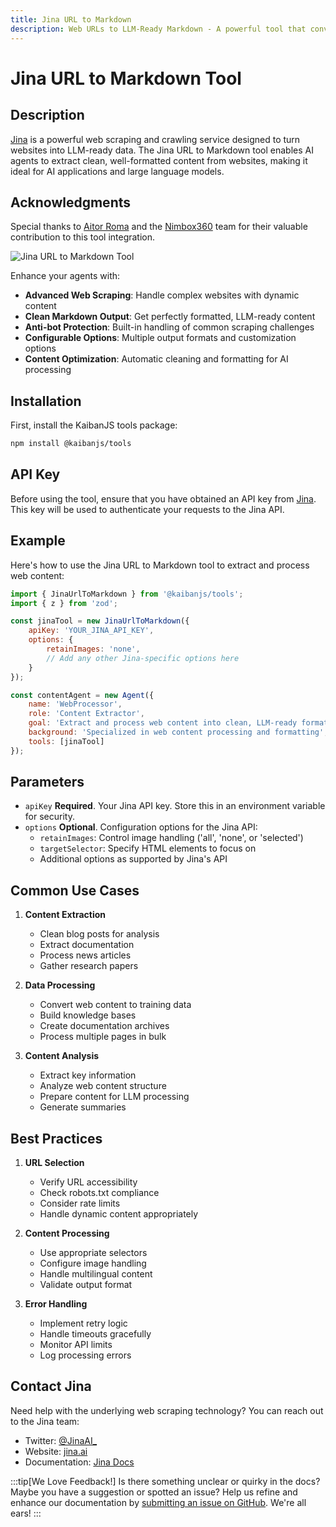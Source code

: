```yaml
---
title: Jina URL to Markdown
description: Web URLs to LLM-Ready Markdown - A powerful tool that converts web content into clean, LLM-ready markdown format using Jina.ai's advanced web scraping capabilities.
---
```


# Jina URL to Markdown Tool

## Description

[Jina](https://jina.ai/) is a powerful web scraping and crawling service designed to turn websites into LLM-ready data. The Jina URL to Markdown tool enables AI agents to extract clean, well-formatted content from websites, making it ideal for AI applications and large language models.

## Acknowledgments

Special thanks to [Aitor Roma](https://github.com/aitorroma) and the [Nimbox360](https://nimbox360.com/) team for their valuable contribution to this tool integration. 

![Jina URL to Markdown Tool](https://res.cloudinary.com/dnno8pxyy/image/upload/v1736360119/Jina_z2ajup.png)

Enhance your agents with:
- **Advanced Web Scraping**: Handle complex websites with dynamic content
- **Clean Markdown Output**: Get perfectly formatted, LLM-ready content
- **Anti-bot Protection**: Built-in handling of common scraping challenges
- **Configurable Options**: Multiple output formats and customization options
- **Content Optimization**: Automatic cleaning and formatting for AI processing

## Installation

First, install the KaibanJS tools package:

```bash
npm install @kaibanjs/tools
```

## API Key
Before using the tool, ensure that you have obtained an API key from [Jina](https://jina.ai/). This key will be used to authenticate your requests to the Jina API.

## Example

Here's how to use the Jina URL to Markdown tool to extract and process web content:

```javascript
import { JinaUrlToMarkdown } from '@kaibanjs/tools';
import { z } from 'zod';

const jinaTool = new JinaUrlToMarkdown({
    apiKey: 'YOUR_JINA_API_KEY',
    options: {
        retainImages: 'none',
        // Add any other Jina-specific options here
    }
});

const contentAgent = new Agent({
    name: 'WebProcessor',
    role: 'Content Extractor',
    goal: 'Extract and process web content into clean, LLM-ready format',
    background: 'Specialized in web content processing and formatting',
    tools: [jinaTool]
});
```

## Parameters

- `apiKey` **Required**. Your Jina API key. Store this in an environment variable for security.
- `options` **Optional**. Configuration options for the Jina API:
  - `retainImages`: Control image handling ('all', 'none', or 'selected')
  - `targetSelector`: Specify HTML elements to focus on
  - Additional options as supported by Jina's API

## Common Use Cases

1. **Content Extraction**
   - Clean blog posts for analysis
   - Extract documentation
   - Process news articles
   - Gather research papers

2. **Data Processing**
   - Convert web content to training data
   - Build knowledge bases
   - Create documentation archives
   - Process multiple pages in bulk

3. **Content Analysis**
   - Extract key information
   - Analyze web content structure
   - Prepare content for LLM processing
   - Generate summaries

## Best Practices

1. **URL Selection**
   - Verify URL accessibility
   - Check robots.txt compliance
   - Consider rate limits
   - Handle dynamic content appropriately

2. **Content Processing**
   - Use appropriate selectors
   - Configure image handling
   - Handle multilingual content
   - Validate output format

3. **Error Handling**
   - Implement retry logic
   - Handle timeouts gracefully
   - Monitor API limits
   - Log processing errors

## Contact Jina

Need help with the underlying web scraping technology? You can reach out to the Jina team:
- Twitter: [@JinaAI_](https://twitter.com/JinaAI_)
- Website: [jina.ai](https://jina.ai/)
- Documentation: [Jina Docs](https://docs.jina.ai/)

:::tip[We Love Feedback!]
Is there something unclear or quirky in the docs? Maybe you have a suggestion or spotted an issue? Help us refine and enhance our documentation by [submitting an issue on GitHub](https://github.com/kaiban-ai/KaibanJS/issues). We're all ears!
::: 
